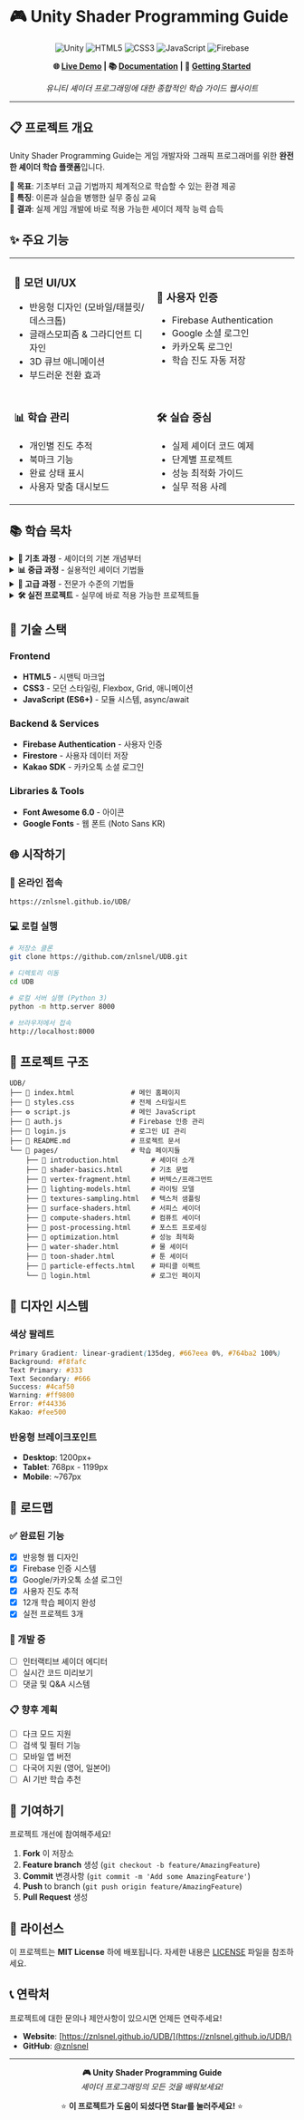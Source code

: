 # 🎮 Unity Shader Programming Guide

<div align="center">

![Unity](https://img.shields.io/badge/Unity-2022.3+-000000?style=for-the-badge&logo=unity&logoColor=white)
![HTML5](https://img.shields.io/badge/HTML5-E34F26?style=for-the-badge&logo=html5&logoColor=white)
![CSS3](https://img.shields.io/badge/CSS3-1572B6?style=for-the-badge&logo=css3&logoColor=white)
![JavaScript](https://img.shields.io/badge/JavaScript-F7DF1E?style=for-the-badge&logo=javascript&logoColor=black)
![Firebase](https://img.shields.io/badge/Firebase-FFCA28?style=for-the-badge&logo=firebase&logoColor=black)

**🌐 [Live Demo](https://znlsnel.github.io/UDB/) | 📚 [Documentation](#-학습-목차) | 🚀 [Getting Started](#-시작하기)**

*유니티 셰이더 프로그래밍에 대한 종합적인 학습 가이드 웹사이트*

</div>

---

## 📋 프로젝트 개요

Unity Shader Programming Guide는 게임 개발자와 그래픽 프로그래머를 위한 **완전한 셰이더 학습 플랫폼**입니다. 

🎯 **목표**: 기초부터 고급 기법까지 체계적으로 학습할 수 있는 환경 제공  
🎨 **특징**: 이론과 실습을 병행한 실무 중심 교육  
🚀 **결과**: 실제 게임 개발에 바로 적용 가능한 셰이더 제작 능력 습득  

## ✨ 주요 기능

<table>
<tr>
<td width="50%">

### 🎨 **모던 UI/UX**
- 반응형 디자인 (모바일/태블릿/데스크톱)
- 글래스모피즘 & 그라디언트 디자인
- 3D 큐브 애니메이션
- 부드러운 전환 효과

</td>
<td width="50%">

### 🔐 **사용자 인증**
- Firebase Authentication
- Google 소셜 로그인
- 카카오톡 로그인
- 학습 진도 자동 저장

</td>
</tr>
<tr>
<td width="50%">

### 📊 **학습 관리**
- 개인별 진도 추적
- 북마크 기능
- 완료 상태 표시
- 사용자 맞춤 대시보드

</td>
<td width="50%">

### 🛠️ **실습 중심**
- 실제 셰이더 코드 예제
- 단계별 프로젝트
- 성능 최적화 가이드
- 실무 적용 사례

</td>
</tr>
</table>

## 📚 학습 목차

<details>
<summary><b>🌱 기초 과정</b> - 셰이더의 기본 개념부터</summary>

- **셰이더 프로그래밍 소개** - 렌더링 파이프라인과 셰이더의 역할
- **셰이더 기초 문법** - HLSL 문법과 Unity 셰이더 구조  
- **버텍스 & 프래그먼트 셰이더** - 렌더링 파이프라인의 핵심 단계

</details>

<details>
<summary><b>📊 중급 과정</b> - 실용적인 셰이더 기법들</summary>

- **라이팅 모델** - Lambert, Phong, Blinn-Phong, PBR 구현
- **텍스처와 샘플링** - UV 매핑, 필터링, 애니메이션 기법
- **서피스 셰이더** - Unity의 고급 셰이더 작성법

</details>

<details>
<summary><b>🚀 고급 과정</b> - 전문가 수준의 기법들</summary>

- **컴퓨트 셰이더** - GPU 병렬 처리와 GPGPU 활용
- **포스트 프로세싱** - 화면 효과와 이미지 처리
- **성능 최적화** - 모바일/PC/콘솔 플랫폼별 최적화

</details>

<details>
<summary><b>🛠️ 실전 프로젝트</b> - 실무에 바로 적용 가능한 프로젝트들</summary>

- **물 셰이더 제작** - 실시간 물 표면 시뮬레이션
- **툰 셰이더 제작** - NPR 스타일의 카툰 렌더링  
- **파티클 이펙트** - 고급 파티클 시스템과 셰이더

</details>

## 🔧 기술 스택

### Frontend
- **HTML5** - 시맨틱 마크업
- **CSS3** - 모던 스타일링, Flexbox, Grid, 애니메이션
- **JavaScript (ES6+)** - 모듈 시스템, async/await

### Backend & Services  
- **Firebase Authentication** - 사용자 인증
- **Firestore** - 사용자 데이터 저장
- **Kakao SDK** - 카카오톡 소셜 로그인

### Libraries & Tools
- **Font Awesome 6.0** - 아이콘
- **Google Fonts** - 웹 폰트 (Noto Sans KR)

## 🌐 시작하기

### 🔗 온라인 접속
```
https://znlsnel.github.io/UDB/
```

### 💻 로컬 실행
```bash
# 저장소 클론
git clone https://github.com/znlsnel/UDB.git

# 디렉토리 이동
cd UDB

# 로컬 서버 실행 (Python 3)
python -m http.server 8000

# 브라우저에서 접속
http://localhost:8000
```

## 📁 프로젝트 구조

```
UDB/
├── 📄 index.html              # 메인 홈페이지
├── 🎨 styles.css              # 전체 스타일시트  
├── ⚙️ script.js               # 메인 JavaScript
├── 🔐 auth.js                 # Firebase 인증 관리
├── 👤 login.js                # 로그인 UI 관리
├── 📖 README.md               # 프로젝트 문서
└── 📁 pages/                  # 학습 페이지들
    ├── 📄 introduction.html        # 셰이더 소개
    ├── 📄 shader-basics.html       # 기초 문법
    ├── 📄 vertex-fragment.html     # 버텍스/프래그먼트
    ├── 📄 lighting-models.html     # 라이팅 모델
    ├── 📄 textures-sampling.html   # 텍스처 샘플링
    ├── 📄 surface-shaders.html     # 서피스 셰이더
    ├── 📄 compute-shaders.html     # 컴퓨트 셰이더
    ├── 📄 post-processing.html     # 포스트 프로세싱
    ├── 📄 optimization.html        # 성능 최적화
    ├── 📄 water-shader.html        # 물 셰이더
    ├── 📄 toon-shader.html         # 툰 셰이더
    ├── 📄 particle-effects.html    # 파티클 이펙트
    └── 📄 login.html               # 로그인 페이지
```

## 🎨 디자인 시스템

### 색상 팔레트
```css
Primary Gradient: linear-gradient(135deg, #667eea 0%, #764ba2 100%)
Background: #f8fafc
Text Primary: #333
Text Secondary: #666
Success: #4caf50
Warning: #ff9800
Error: #f44336
Kakao: #fee500
```

### 반응형 브레이크포인트
- **Desktop**: 1200px+
- **Tablet**: 768px - 1199px  
- **Mobile**: ~767px

## 🔮 로드맵

### ✅ 완료된 기능
- [x] 반응형 웹 디자인
- [x] Firebase 인증 시스템
- [x] Google/카카오톡 소셜 로그인
- [x] 사용자 진도 추적
- [x] 12개 학습 페이지 완성
- [x] 실전 프로젝트 3개

### 🚧 개발 중
- [ ] 인터랙티브 셰이더 에디터
- [ ] 실시간 코드 미리보기
- [ ] 댓글 및 Q&A 시스템

### 📋 향후 계획
- [ ] 다크 모드 지원
- [ ] 검색 및 필터 기능
- [ ] 모바일 앱 버전
- [ ] 다국어 지원 (영어, 일본어)
- [ ] AI 기반 학습 추천

## 🤝 기여하기

프로젝트 개선에 참여해주세요!

1. **Fork** 이 저장소
2. **Feature branch** 생성 (`git checkout -b feature/AmazingFeature`)
3. **Commit** 변경사항 (`git commit -m 'Add some AmazingFeature'`)
4. **Push** to branch (`git push origin feature/AmazingFeature`)
5. **Pull Request** 생성

## 📄 라이선스

이 프로젝트는 **MIT License** 하에 배포됩니다. 자세한 내용은 [LICENSE](LICENSE) 파일을 참조하세요.

## 📞 연락처

프로젝트에 대한 문의나 제안사항이 있으시면 언제든 연락주세요!

- **Website**: [https://znlsnel.github.io/UDB/](https://znlsnel.github.io/UDB/)
- **GitHub**: [@znlsnel](https://github.com/znlsnel)

---

<div align="center">

**🎮 Unity Shader Programming Guide**  
*셰이더 프로그래밍의 모든 것을 배워보세요!*

⭐ **이 프로젝트가 도움이 되셨다면 Star를 눌러주세요!** ⭐

</div>
